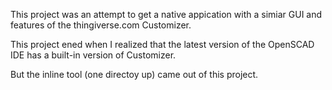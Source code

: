This project was an attempt to get a native appication with a simiar GUI and features of the thingiverse.com Customizer.

This project ened when I realized that the latest version of the OpenSCAD IDE has a built-in version of Customizer.

But the inline tool (one directoy up) came out of this project.
